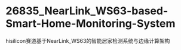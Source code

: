 # 26835_NearLink_WS63-based-Smart-Home-Monitoring-System
hisilicon赛道基于NearLink_WS63的智能居家检测系统与边缘计算架构
